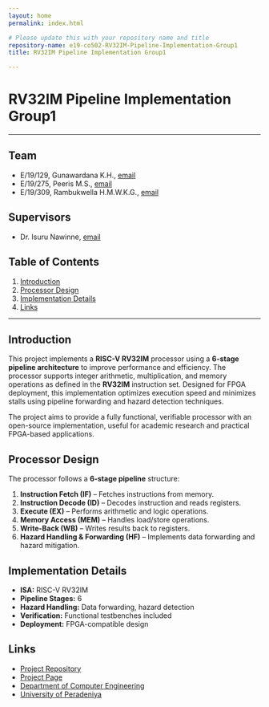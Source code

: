 ```yaml
---
layout: home
permalink: index.html

# Please update this with your repository name and title
repository-name: e19-co502-RV32IM-Pipeline-Implementation-Group1
title: RV32IM Pipeline Implementation Group1

---
```


[comment]: # "This is the standard layout for the project, but you can clean this and use your own template"

# RV32IM Pipeline Implementation Group1

---

<!-- 
This is a sample image, to show how to add images to your page. To learn more options, please refer [this](https://projects.ce.pdn.ac.lk/docs/faq/how-to-add-an-image/)

![Sample Image](./images/sample.png)
 -->

## Team
-  E/19/129, Gunawardana K.H., [email](mailto:e19129@eng.pdn.ac.lk)
-  E/19/275, Peeris M.S., [email](mailto:e19275@eng.pdn.ac.lk)
-  E/19/309, Rambukwella H.M.W.K.G., [email](mailto:e19309@eng.pdn.ac.lk)

## Supervisors
- Dr. Isuru Nawinne, [email](mailto:isurunawinne@eng.pdn.ac.lk)

## Table of Contents
1. [Introduction](#introduction)
2. [Processor Design](#processor-design)
3. [Implementation Details](#implementation-details)
4. [Links](#links)

---

## Introduction

This project implements a **RISC-V RV32IM** processor using a **6-stage pipeline architecture** to improve performance and efficiency. The processor supports integer arithmetic, multiplication, and memory operations as defined in the **RV32IM** instruction set. Designed for FPGA deployment, this implementation optimizes execution speed and minimizes stalls using pipeline forwarding and hazard detection techniques.  

The project aims to provide a fully functional, verifiable processor with an open-source implementation, useful for academic research and practical FPGA-based applications.

## Processor Design

The processor follows a **6-stage pipeline** structure:
1. **Instruction Fetch (IF)** – Fetches instructions from memory.
2. **Instruction Decode (ID)** – Decodes instruction and reads registers.
3. **Execute (EX)** – Performs arithmetic and logic operations.
4. **Memory Access (MEM)** – Handles load/store operations.
5. **Write-Back (WB)** – Writes results back to registers.
6. **Hazard Handling & Forwarding (HF)** – Implements data forwarding and hazard mitigation.

## Implementation Details

- **ISA:** RISC-V RV32IM  
- **Pipeline Stages:** 6  
- **Hazard Handling:** Data forwarding, hazard detection  
- **Verification:** Functional testbenches included  
- **Deployment:** FPGA-compatible design  

## Links

- [Project Repository](https://github.com/cepdnaclk/e19-co502-RV32IM-Pipeline-Implementation-Group1)
- [Project Page](https://github.com/cepdnaclk/e19-co502-RV32IM-Pipeline-Implementation-Group1)
- [Department of Computer Engineering](http://www.ce.pdn.ac.lk/)
- [University of Peradeniya](https://eng.pdn.ac.lk/)


[//]: # (Please refer this to learn more about Markdown syntax)
[//]: # (https://github.com/adam-p/markdown-here/wiki/Markdown-Cheatsheet)
